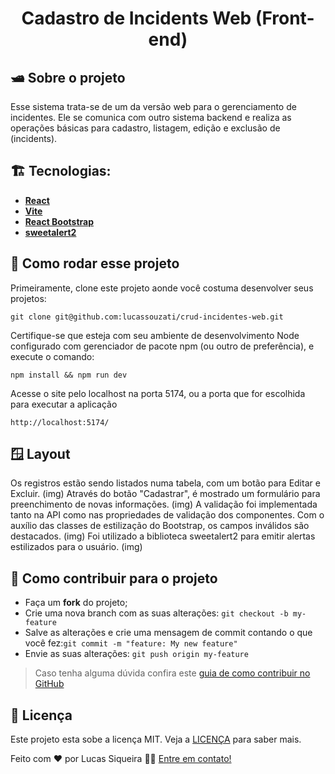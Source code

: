 <h1 align="center">
    Cadastro de Incidents Web (Front-end)
</h1>

## 🛥️ Sobre o projeto
Esse sistema trata-se de um da versão web para o gerenciamento de incidentes. Ele se comunica com outro sistema backend e realiza as operações básicas para cadastro, listagem, edição e exclusão de (incidents). 

## 🏗️ Tecnologias:
- **[React](https://pt-br.reactjs.org/)**
- **[Vite](https://vitejs.dev/)**
- **[React Bootstrap](https://react-bootstrap.github.io/)**
- **[sweetalert2](https://sweetalert2.github.io/)**

## 🚀 Como rodar esse projeto
Primeiramente, clone este projeto aonde você costuma desenvolver seus projetos:
```
git clone git@github.com:lucassouzati/crud-incidentes-web.git
```
Certifique-se que esteja com seu ambiente de desenvolvimento Node configurado com gerenciador de pacote npm (ou outro de preferência), e execute o comando:
```
npm install && npm run dev
```
Acesse o site pelo localhost na porta 5174, ou a porta que for escolhida para executar a aplicação
```
http://localhost:5174/
```
## 🪟 Layout
Os registros estão sendo listados numa tabela, com um botão para Editar e Excluir. 
(img)
Através do botão "Cadastrar", é mostrado um formulário para preenchimento de novas informações. 
(img)
A validação foi implementada tanto na API como nas propriedades de validação dos componentes. Com o auxílio das classes de estilização do Bootstrap, os campos inválidos são destacados.
(img)
Foi utilizado a biblioteca sweetalert2 para emitir alertas estilizados para o usuário.
(img)


## 🤔 Como contribuir para o projeto

- Faça um **fork** do projeto;
- Crie uma nova branch com as suas alterações: `git checkout -b my-feature`
- Salve as alterações e crie uma mensagem de commit contando o que você fez:`git commit -m "feature: My new feature"`
- Envie as suas alterações: `git push origin my-feature`

> Caso tenha alguma dúvida confira este [guia de como contribuir no GitHub](https://github.com/firstcontributions/first-contributions)

## 📝 Licença

Este projeto esta sobe a licença MIT. Veja a [LICENÇA](https://opensource.org/licenses/MIT) para saber mais.

Feito com ❤️ por Lucas Siqueira 👋🏽 [Entre em contato!](https://www.linkedin.com/in/lucas-de-souza-siqueira-a6469952/)
